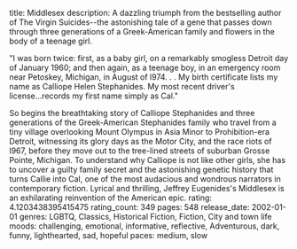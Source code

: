 title: Middlesex
description: A dazzling triumph from the bestselling author of The Virgin Suicides--the astonishing tale of a gene that passes down through three generations of a Greek-American family and flowers in the body of a teenage girl.

"I was born twice: first, as a baby girl, on a remarkably smogless Detroit day of January 1960; and then again, as a teenage boy, in an emergency room near Petoskey, Michigan, in August of l974. . . My birth certificate lists my name as Calliope Helen Stephanides. My most recent driver's license...records my first name simply as Cal."

So begins the breathtaking story of Calliope Stephanides and three generations of the Greek-American Stephanides family who travel from a tiny village overlooking Mount Olympus in Asia Minor to Prohibition-era Detroit, witnessing its glory days as the Motor City, and the race riots of l967, before they move out to the tree-lined streets of suburban Grosse Pointe, Michigan. To understand why Calliope is not like other girls, she has to uncover a guilty family secret and the astonishing genetic history that turns Callie into Cal, one of the most audacious and wondrous narrators in contemporary fiction. Lyrical and thrilling, Jeffrey Eugenides's Middlesex is an exhilarating reinvention of the American epic.
rating: 4.1203438395415475
rating_count: 349
pages: 548
release_date: 2002-01-01
genres: LGBTQ, Classics, Historical Fiction, Fiction, City and town life
moods: challenging, emotional, informative, reflective, Adventurous, dark, funny, lighthearted, sad, hopeful
paces: medium, slow